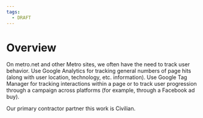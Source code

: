 ```yaml
---
tags:
  - DRAFT
---
```


# Overview

On metro.net and other Metro sites, we often have the need to track user behavior.  Use Google Analytics for tracking general numbers of page hits (along with user location, technology, etc. information).  Use Google Tag Manager for tracking interactions within a page or to track user progression through a campaign across platforms (for example, through a Facebook ad buy).

Our primary contractor partner this work is Civilian.

